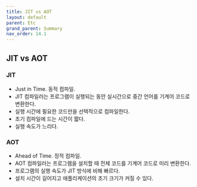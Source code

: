 ```yaml
---
title: JIT vs AOT
layout: default
parent: Etc
grand_parent: Summary
nav_order: 14.1
---
```


## JIT vs AOT
### JIT
- Just in Time. 동적 컴파일.<br>
- JIT 컴파일러는 프로그램이 실행되는 동안 실시간으로 중간 언어를 기계어 코드로 변환한다.<br/>
- 실행 시간에 필요한 코드만을 선택적으로 컴파일한다.<br/>
- 초기 컴파일에 드는 시간이 짧다.<br/>
- 실행 속도가 느리다.<br/>

### AOT
- Ahead of Time. 정적 컴파일.<br/>
- AOT 컴파일러는 프로그램을 설치할 때 전체 코드를 기계어 코드로 미리 변환한다.<br/>
- 프로그램의 실행 속도가 JIT 방식에 비해 빠르다.<br/>
- 설치 시간이 길어지고 애플리케이션의 초기 크기가 커질 수 있다.<br/><br/>

